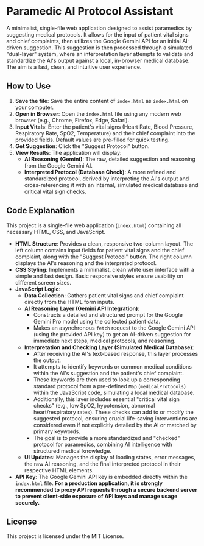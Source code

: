 # Paramedic AI Protocol Assistant

A minimalist, single-file web application designed to assist paramedics by suggesting medical protocols. It allows for the input of patient vital signs and chief complaints, then utilizes the Google Gemini API for an initial AI-driven suggestion. This suggestion is then processed through a simulated "dual-layer" system, where an interpretation layer attempts to validate and standardize the AI's output against a local, in-browser medical database. The aim is a fast, clean, and intuitive user experience.

## How to Use

1.  **Save the file**: Save the entire content of `index.html` as `index.html` on your computer.
2.  **Open in Browser**: Open the `index.html` file using any modern web browser (e.g., Chrome, Firefox, Edge, Safari).
3.  **Input Vitals**: Enter the patient's vital signs (Heart Rate, Blood Pressure, Respiratory Rate, SpO2, Temperature) and their chief complaint into the provided fields. Default values are pre-filled for quick testing.
4.  **Get Suggestion**: Click the "Suggest Protocol" button.
5.  **View Results**: The application will display:
    *   **AI Reasoning (Gemini)**: The raw, detailed suggestion and reasoning from the Google Gemini AI.
    *   **Interpreted Protocol (Database Check)**: A more refined and standardized protocol, derived by interpreting the AI's output and cross-referencing it with an internal, simulated medical database and critical vital sign checks.

## Code Explanation

This project is a single-file web application (`index.html`) containing all necessary HTML, CSS, and JavaScript.

*   **HTML Structure**: Provides a clean, responsive two-column layout. The left column contains input fields for patient vital signs and the chief complaint, along with the "Suggest Protocol" button. The right column displays the AI's reasoning and the interpreted protocol.
*   **CSS Styling**: Implements a minimalist, clean white user interface with a simple and fast design. Basic responsive styles ensure usability on different screen sizes.
*   **JavaScript Logic**:
    *   **Data Collection**: Gathers patient vital signs and chief complaint directly from the HTML form inputs.
    *   **AI Reasoning Layer (Gemini API Integration)**:
        *   Constructs a detailed and structured prompt for the Google Gemini Pro model using the collected patient data.
        *   Makes an asynchronous `fetch` request to the Google Gemini API (using the provided API key) to get an AI-driven suggestion for immediate next steps, medical protocols, and reasoning.
    *   **Interpretation and Checking Layer (Simulated Medical Database)**:
        *   After receiving the AI's text-based response, this layer processes the output.
        *   It attempts to identify keywords or common medical conditions within the AI's suggestion and the patient's chief complaint.
        *   These keywords are then used to look up a corresponding standard protocol from a pre-defined `Map` (`medicalProtocols`) within the JavaScript code, simulating a local medical database.
        *   Additionally, this layer includes essential "critical vital sign checks" (e.g., low SpO2, hypotension, abnormal heart/respiratory rates). These checks can add to or modify the suggested protocol, ensuring crucial life-saving interventions are considered even if not explicitly detailed by the AI or matched by primary keywords.
        *   The goal is to provide a more standardized and "checked" protocol for paramedics, combining AI intelligence with structured medical knowledge.
    *   **UI Updates**: Manages the display of loading states, error messages, the raw AI reasoning, and the final interpreted protocol in their respective HTML elements.
*   **API Key**: The Google Gemini API key is embedded directly within the `index.html` file. **For a production application, it is strongly recommended to proxy API requests through a secure backend server to prevent client-side exposure of API keys and manage usage securely.**

## License

This project is licensed under the MIT License.